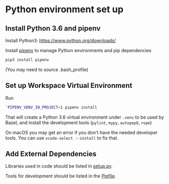 # Python environment set up

## Install Python 3.6 and pipenv

Install Python3: https://www.python.org/downloads/

Install [pipenv](https://docs.pipenv.org/) to manage Python environments and pip dependencies

```sh
pip3 install pipenv
```

(You may need to source .bash_profile)

## Set up Workspace Virtual Environment

Run

```sh
`PIPENV_VENV_IN_PROJECT=1 pipenv install
```

That will create a Python 3.6 virtual environment under `.venv` to be used by Bazel, and install the development tools (`pylint`, `mypy`, `autopep8`, `rope`)

On macOS you may get an error if you don't have the needed developer tools. You can use `xcode-select --install` to fix that.

## Add External Dependencies

Libraries used in code should be listed in [setup.py](setup.py).

Tools for development should be listed in the [Pipfile](Pipfile).